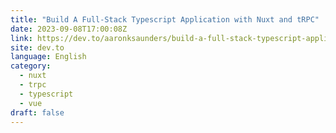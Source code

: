 ```yaml
---
title: "Build A Full-Stack Typescript Application with Nuxt and tRPC"
date: 2023-09-08T17:00:08Z
link: https://dev.to/aaronksaunders/build-a-full-stack-typescript-application-with-nuxt-and-trpc-4kdd?utm_medium=RSS&utm_source=news.12bit.vn
site: dev.to
language: English
category:
  - nuxt
  - trpc
  - typescript
  - vue
draft: false
---
```

